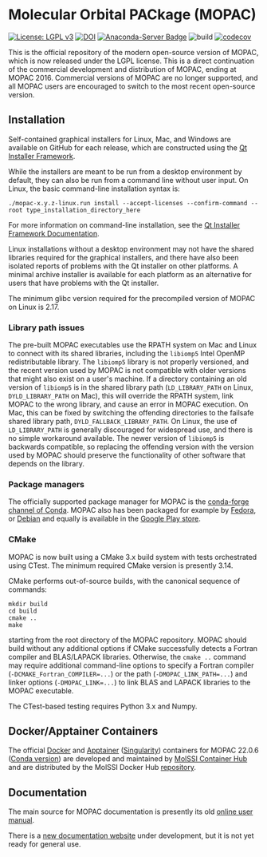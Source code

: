 # Molecular Orbital PACkage (MOPAC)

[![License: LGPL v3](https://img.shields.io/badge/License-LGPL_v3-blue.svg)](https://www.gnu.org/licenses/lgpl-3.0)
[![DOI](https://zenodo.org/badge/177640376.svg)](https://zenodo.org/badge/latestdoi/177640376)
[![Anaconda-Server Badge](https://anaconda.org/conda-forge/mopac/badges/version.svg)](https://anaconda.org/conda-forge/mopac)
![build](https://github.com/openmopac/mopac/actions/workflows/CI.yaml/badge.svg)
[![codecov](https://codecov.io/gh/openmopac/mopac/branch/main/graph/badge.svg?token=qM2KeRvw06)](https://codecov.io/gh/openmopac/mopac)

This is the official repository of the modern open-source version of MOPAC, which is now released under the LGPL license.
This is a direct continuation of the commercial development and distribution of MOPAC, ending at MOPAC 2016.
Commercial versions of MOPAC are no longer supported, and all MOPAC users are encouraged to switch to the most recent open-source version.

## Installation

Self-contained graphical installers for Linux, Mac, and Windows are available on GitHub for each release,
which are constructed using the [Qt Installer Framework](https://doc.qt.io/qtinstallerframework/).

While the installers are meant to be run from a desktop environment by default, they can also be run from a command line without user input.
On Linux, the basic command-line installation syntax is:

`./mopac-x.y.z-linux.run install --accept-licenses --confirm-command --root type_installation_directory_here`

For more information on command-line installation, see the [Qt Installer Framework Documentation](https://doc.qt.io/qtinstallerframework/ifw-cli.html).

Linux installations without a desktop environment may not have the shared libraries required for the graphical installers,
and there have also been isolated reports of problems with the Qt installer on other platforms. A minimal archive installer
is available for each platform as an alternative for users that have problems with the Qt installer.

The minimum glibc version required for the precompiled version of MOPAC on Linux is 2.17.

### Library path issues

The pre-built MOPAC executables use the RPATH system on Mac and Linux to connect with its shared libraries,
including the `libiomp5` Intel OpenMP redistributable library. The `libiomp5` library is not properly versioned, and the recent version used by
MOPAC is not compatible with older versions that might also exist on a user's machine. If a directory containing an old version of `libiomp5`
is in the shared library path (`LD_LIBRARY_PATH` on Linux, `DYLD_LIBRARY_PATH` on Mac), this will override the RPATH system, link MOPAC to the
wrong library, and cause an error in MOPAC execution. On Mac, this can be fixed by switching the offending directories to the failsafe shared library
path, `DYLD_FALLBACK_LIBRARY_PATH`. On Linux, the use of `LD_LIBRARY_PATH` is generally discouraged for widespread use, and there is no simple
workaround available. The newer version of `libiomp5` is backwards compatible, so replacing the offending version with the version used by MOPAC
should preserve the functionality of other software that depends on the library.

### Package managers

The officially supported package manager for MOPAC is the [conda-forge channel of Conda](https://anaconda.org/conda-forge/mopac).
MOPAC also has been packaged for example by
[Fedora](https://packages.fedoraproject.org/pkgs/mopac/mopac/), or
[Debian](https://tracker.debian.org/pkg/mopac) and equally is available in the
[Google Play store](https://play.google.com/store/apps/details?id=cz.m).

### CMake

MOPAC is now built using a CMake 3.x build system with tests orchestrated using CTest.
The minimum required CMake version is presently 3.14.

CMake performs out-of-source builds, with the canonical sequence of commands:

```
mkdir build
cd build
cmake ..
make
```

starting from the root directory of the MOPAC repository. MOPAC should build without any additional options
if CMake successfully detects a Fortran compiler and BLAS/LAPACK libraries. Otherwise, the `cmake ..` command
may require additional command-line options to specify a Fortran compiler (`-DCMAKE_Fortran_COMPILER=...`)
or the path (`-DMOPAC_LINK_PATH=...`) and linker options (`-DMOPAC_LINK=...`) to link BLAS and LAPACK libraries to the MOPAC executable.

The CTest-based testing requires Python 3.x and Numpy.

## Docker/Apptainer Containers

The official [Docker](https://www.docker.com) and [Apptainer](https://apptainer.org) ([Singularity](https://sylabs.io)) containers for MOPAC 22.0.6 ([Conda version](https://anaconda.org/conda-forge/mopac)) are developed and
maintained by [MolSSI Container Hub](https://molssi.github.io/molssi-hub/index.html) and are distributed by the MolSSI Docker Hub [repository](https://hub.docker.com/r/molssi/mopac220-mamba141).

## Documentation

The main source for MOPAC documentation is presently its old [online user manual](http://openmopac.net/manual/index.html).

There is a [new documentation website](https://openmopac.github.io) under development, but it is not yet ready for general use.
